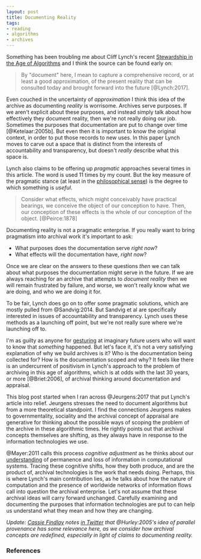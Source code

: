 ```yaml
---
layout: post
title: Documenting Reality
tags:
- reading
- algorithms
- archives
---
```


Something has been troubling me about Cliff Lynch's recent [Stewardship in the
Age of Algorithms] and I think the source can be found early on:

> By "document" here, I mean to capture a comprehensive record, or at least 
> a good approximation, of the present reality that can be consulted today 
> and brought forward into the future [@Lynch:2017].

Even couched in the uncertainty of *approximation* I think this idea of the
archive as documenting *reality* is worrisome. Archives serve purposes. If we
aren't explicit about these purposes, and instead simply talk about how
effectively they document reality, then we're not really doing our job.
Sometimes the purposes that documentation are put to change over time
[@Ketelaar:2005b]. But even then it is important to know the original context,
in order to put those records to new uses. In this paper Lynch moves to carve
out a space that is distinct from the interests of accountability and
transparency, but doesn't *really* describe what this space is.

Lynch also claims to be offering up *pragmatic* approaches several times in this
article. The word is used 11 times by my count. But the key measure of the
pragmatic stance (at least in the [philosophical sense]) is the degree to which
something is *useful*.

> Consider what effects, which might conceivably have practical bearings, 
> we conceive the object of our conception to have. Then, our conception of 
> these effects is the whole of our conception of the object. [@Peirce:1878]

Documenting reality is not a pragmatic enterprise. If you really want to bring
pragmatism into archival work it's important to ask:

* What purposes does the documentation serve *right now*?
* What effects will the documentation have, *right now*?

Once we are clear on the answers to these questions *then* we can talk about
what purposes the documentation might serve in the future. If we are always
reaching for an archive that attempts to *document reality* then we will remain
frustrated by failure, and worse, we won't really know what we are doing, and
who we are doing it for.

To be fair, Lynch does go on to offer some pragmatic solutions, which are mostly
pulled from @Sandvig:2014. But Sandvig et al are specifically interested in
issues of accountability and transparency. Lynch uses these methods as a
launching off point, but we're not really sure where we're launching off to.

I'm as guilty as anyone for [gesturing] at imaginary future users who will want
to know that *something* happened. But let's face it, it's not a very satisfying
explanation of why we build archives is it? Who is the documentation being
collected for? How is the documentation scoped and why?  It feels like there is
an undercurrent of positivism in Lynch's approach to the problem of archiving in
this age of algorithms, which is at odds with the last 30 years, or more
[@Briet:2006], of archival thinking around documentation and appraisal.

This blog post started when I ran across @Jeurgens:2017 that put Lynch's article
into relief. Jeurgens stresses the need to document algorithms but from a more
theoretical standpoint. I find the connections Jeurgens makes to
governmentality, sociality and the archival concept of appraisal are generative
for thinking about the possible ways of scoping the problem of the archive in
these algorithmic times. He rightly points out that archival concepts themselves
are shifting, as they always have in response to the information technologies we
use.

@Mayer:2011 calls this process *cognitive adjustment* as he thinks about our
[understanding] of permanence and loss of information in computational systems.
Tracing these cognitive shifts, how they both produce, and are the product of,
archival technologies is the work that needs doing. Perhaps, this is where
Lynch's main contribution lies, as he talks about how the nature of computation
and the presence of worldwide networks of information flows call into question
the archival enterprise. Let's not assume that these archival ideas will carry
forward unchanged. Carefully examining and documenting the purposes that
information technologies are put to can help us understand what they mean and
how they are changing.

*Update: [Cassie Findlay] notes [in Twitter] that @Hurley:2005's idea of
parallel provenance has some relevance here, as we consider how archival
concepts are redefined, especially in light of claims to documenting reality.*

[Stewardship in the Age of Algorithms]: http://journals.uic.edu/ojs/index.php/fm/article/view/8097/6583
[gesturing]: http://mith.umd.edu/introducing-documenting-the-now/
[philosophical sense]: https://en.wikipedia.org/wiki/Pragmatism
[understanding]: https://inkdroid.org/2018/01/15/delete/
[Cassie Findlay]: https://twitter.com/CassPF
[in Twitter]: https://twitter.com/CassPF/status/960255979299287040

### References
